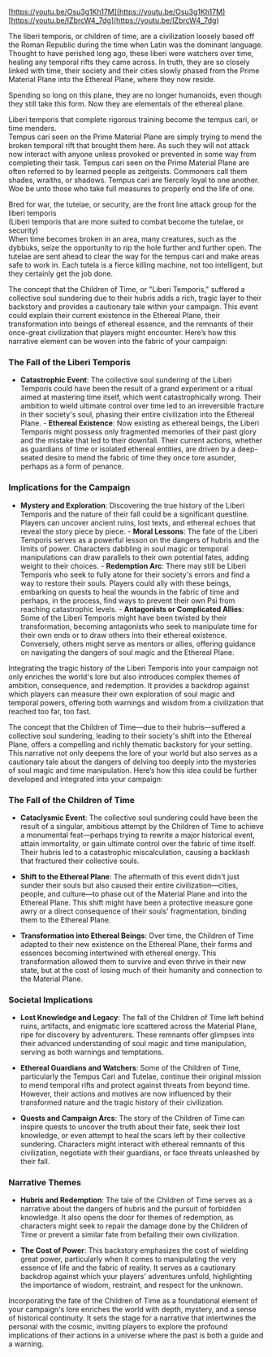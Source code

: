 [https://youtu.be/Osu3g1Kh17M](https://youtu.be/Osu3g1Kh17M)  
[https://youtu.be/IZbrcW4_7dg](https://youtu.be/IZbrcW4_7dg)
 
The liberi temporis, or children of time, are a civilization loosely based off the Roman Republic during the time when Latin was the dominant language. Thought to have perished long ago, these liberi were watchers over time, healing any temporal rifts they came across. In truth, they are so closely linked with time, their society and their cities slowly phased from the Prime Material Plane into the Ethereal Plane, where they now reside.
 
Spending so long on this plane, they are no longer humanoids, even though they still take this form. Now they are elementals of the ethereal plane.
 
Liberi temporis that complete rigorous training become the tempus cari, or time menders.  
Tempus cari seen on the Prime Material Plane are simply trying to mend the broken temporal rift that brought them here. As such they will not attack now interact with anyone unless provoked or prevented in some way from completing their task. Tempus cari seen on the Prime Material Plane are often referred to by learned people as zeitgeists. Commoners call them shades, wraiths, or shadows. Tempus cari are fiercely loyal to one another. Woe be unto those who take full measures to properly end the life of one.
 
Bred for war, the tutelae, or security, are the front line attack group for the liberi temporis  
(Liberi temporis that are more suited to combat become the tutelae, or security)  
When time becomes broken in an area, many creatures, such as the dybbuks, seize the opportunity to rip the hole further and further open. The tutelae are sent ahead to clear the way for the tempus cari and make areas safe to work in. Each tutela is a fierce killing machine, not too intelligent, but they certainly get the job done.
 
The concept that the Children of Time, or "Liberi Temporis," suffered a collective soul sundering due to their hubris adds a rich, tragic layer to their backstory and provides a cautionary tale within your campaign. This event could explain their current existence in the Ethereal Plane, their transformation into beings of ethereal essence, and the remnants of their once-great civilization that players might encounter. Here’s how this narrative element can be woven into the fabric of your campaign:
 
### The Fall of the Liberi Temporis  
- **Catastrophic Event**: The collective soul sundering of the Liberi Temporis could have been the result of a grand experiment or a ritual aimed at mastering time itself, which went catastrophically wrong. Their ambition to wield ultimate control over time led to an irreversible fracture in their society's soul, phasing their entire civilization into the Ethereal Plane.   - **Ethereal Existence**: Now existing as ethereal beings, the Liberi Temporis might possess only fragmented memories of their past glory and the mistake that led to their downfall. Their current actions, whether as guardians of time or isolated ethereal entities, are driven by a deep-seated desire to mend the fabric of time they once tore asunder, perhaps as a form of penance.
 
### Implications for the Campaign  
- **Mystery and Exploration**: Discovering the true history of the Liberi Temporis and the nature of their fall could be a significant questline. Players can uncover ancient ruins, lost texts, and ethereal echoes that reveal the story piece by piece.   - **Moral Lessons**: The fate of the Liberi Temporis serves as a powerful lesson on the dangers of hubris and the limits of power. Characters dabbling in soul magic or temporal manipulations can draw parallels to their own potential fates, adding weight to their choices.   - **Redemption Arc**: There may still be Liberi Temporis who seek to fully atone for their society's errors and find a way to restore their souls. Players could ally with these beings, embarking on quests to heal the wounds in the fabric of time and perhaps, in the process, find ways to prevent their own Psi from reaching catastrophic levels.   - **Antagonists or Complicated Allies**: Some of the Liberi Temporis might have been twisted by their transformation, becoming antagonists who seek to manipulate time for their own ends or to draw others into their ethereal existence. Conversely, others might serve as mentors or allies, offering guidance on navigating the dangers of soul magic and the Ethereal Plane.
 
Integrating the tragic history of the Liberi Temporis into your campaign not only enriches the world's lore but also introduces complex themes of ambition, consequence, and redemption. It provides a backdrop against which players can measure their own exploration of soul magic and temporal powers, offering both warnings and wisdom from a civilization that reached too far, too fast.
 
The concept that the Children of Time—due to their hubris—suffered a collective soul sundering, leading to their society's shift into the Ethereal Plane, offers a compelling and richly thematic backstory for your setting. This narrative not only deepens the lore of your world but also serves as a cautionary tale about the dangers of delving too deeply into the mysteries of soul magic and time manipulation. Here’s how this idea could be further developed and integrated into your campaign:
 
### The Fall of the Children of Time  
- **Cataclysmic Event**: The collective soul sundering could have been the result of a singular, ambitious attempt by the Children of Time to achieve a monumental feat—perhaps trying to rewrite a major historical event, attain immortality, or gain ultimate control over the fabric of time itself. Their hubris led to a catastrophic miscalculation, causing a backlash that fractured their collective souls.
 
- **Shift to the Ethereal Plane**: The aftermath of this event didn't just sunder their souls but also caused their entire civilization—cities, people, and culture—to phase out of the Material Plane and into the Ethereal Plane. This shift might have been a protective measure gone awry or a direct consequence of their souls' fragmentation, binding them to the Ethereal Plane.
 
- **Transformation into Ethereal Beings**: Over time, the Children of Time adapted to their new existence on the Ethereal Plane, their forms and essences becoming intertwined with ethereal energy. This transformation allowed them to survive and even thrive in their new state, but at the cost of losing much of their humanity and connection to the Material Plane.
 
### Societal Implications  
- **Lost Knowledge and Legacy**: The fall of the Children of Time left behind ruins, artifacts, and enigmatic lore scattered across the Material Plane, ripe for discovery by adventurers. These remnants offer glimpses into their advanced understanding of soul magic and time manipulation, serving as both warnings and temptations.
 
- **Ethereal Guardians and Watchers**: Some of the Children of Time, particularly the Tempus Cari and Tutelae, continue their original mission to mend temporal rifts and protect against threats from beyond time. However, their actions and motives are now influenced by their transformed nature and the tragic history of their civilization.
 
- **Quests and Campaign Arcs**: The story of the Children of Time can inspire quests to uncover the truth about their fate, seek their lost knowledge, or even attempt to heal the scars left by their collective sundering. Characters might interact with ethereal remnants of this civilization, negotiate with their guardians, or face threats unleashed by their fall.
 
### Narrative Themes  
- **Hubris and Redemption**: The tale of the Children of Time serves as a narrative about the dangers of hubris and the pursuit of forbidden knowledge. It also opens the door for themes of redemption, as characters might seek to repair the damage done by the Children of Time or prevent a similar fate from befalling their own civilization.
 
- **The Cost of Power**: This backstory emphasizes the cost of wielding great power, particularly when it comes to manipulating the very essence of life and the fabric of reality. It serves as a cautionary backdrop against which your players' adventures unfold, highlighting the importance of wisdom, restraint, and respect for the unknown.
 
Incorporating the fate of the Children of Time as a foundational element of your campaign's lore enriches the world with depth, mystery, and a sense of historical continuity. It sets the stage for a narrative that intertwines the personal with the cosmic, inviting players to explore the profound implications of their actions in a universe where the past is both a guide and a warning.